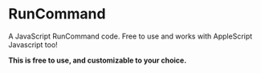 # RunCommand
A JavaScript RunCommand code. Free to use and works with AppleScript Javascript too!

**This is free to use, and customizable to your choice.**
